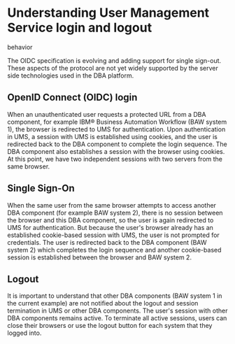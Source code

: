 # Understanding User Management Service login and logout
behavior

The OIDC specification is evolving and adding support for single sign-out. These aspects of the
protocol are not yet widely supported by the server side technologies used in the DBA platform.

## OpenID Connect (OIDC) login

When an unauthenticated user requests a protected URL from a DBA component, for example IBM® Business Automation Workflow (BAW system 1), the browser is redirected to
UMS for authentication. Upon authentication in UMS, a session with UMS is established using cookies,
and the user is redirected back to the DBA component to complete the login sequence. The DBA
component also establishes a session with the browser using cookies. At this point, we have two
independent sessions with two servers from the same browser.

## Single Sign-On

When the same user from the same browser attempts to access another DBA component (for example
BAW system 2), there is no session between the browser and this DBA component, so the user is again
redirected to UMS for authentication. But because the user's browser already has an established
cookie-based session with UMS, the user is not prompted for credentials. The user is redirected back
to the DBA component (BAW system 2) which completes the login sequence and another cookie-based
session is established between the browser and BAW system 2.

## Logout

It is important to
understand that other DBA components (BAW system 1 in the current example) are not notified about
the logout and session termination in UMS or other DBA components. The user's session with other DBA
components remains active. To terminate all active sessions, users can close their browsers or use
the logout button for each system that they logged into.
